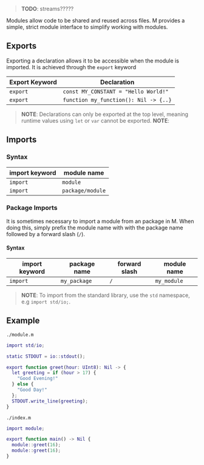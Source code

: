 > **TODO**: streams?????

Modules allow code to be shared and reused across files. M provides a simple, strict module interface to simplify working with modules.

## Exports

Exporting a declaration allows it to be accessible when the module is imported. It is achieved through the `export` keyword

| Export Keyword | Declaration                           |
| -------------- | ------------------------------------- |
| `export`       | `const MY_CONSTANT = "Hello World!"`  |
| `export`       | `function my_function(): Nil -> {..}` |

> **NOTE**: Declarations can only be exported at the top level, meaning runtime values using `let` or `var` cannot be exported.
> **NOTE**: 

## Imports

### Syntax

| import keyword | module name      |
| -------------- | ---------------- |
| `import`       | `module`         |
| `import`       | `package/module` |

### Package Imports

It is sometimes necessary to import a module from an package in M. When doing this, simply prefix the module name with with the package name followed by a forward slash (`/`).

#### Syntax

| import keyword | package name | forward slash | module name |
| -------------- | ------------ | ------------- | ----------- |
| `import`       | `my_package` | `/`           | `my_module` |

> **NOTE**: To import from the standard library, use the `std` namespace, e.g `import std/io;`.

## Example

`./module.m`

```m
import std/io;

static STDOUT = io::stdout();

export function greet(hour: UInt8): Nil -> {
  let greeting = if (hour > 17) {
    "Good Evening!"
  } else {
    "Good Day!"
  };
  STDOUT.write_line(greeting);
}
```

`./index.m`

```m
import module;

export function main() -> Nil {
  module::greet(16);
  module::greet(16);
}
```



